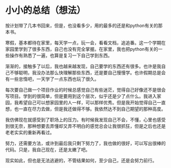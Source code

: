 # 小小的总结（想法）



​		按计划带了几本书回来，但是，也没看多少，用的最多的还是和python有关的那本书。

​		寒假，基本都待在家里，每天学一点，玩一会，看看文档，追追番。这一个学期在家园里学到了很多东西，自己也没有完全掌握。在家里，我也把python有关的一些操作有熟悉了一遍，也算是复习一下自己学到东西。

​		渐渐的，接触多了以后，我也越来越发现，自己要学的东西还有很多。也许是我自己不够聪明，我没办法那么快理解那些东西，还是要自己慢慢学。也许假期总是会有一些怠惰吧，一天学了一点东西也玩了很久。

​		每次要自己做一个项目作业的时候总感觉自己有些迷茫，觉得自己好像还不是很会写项目。学到的很简单，但是要用到这个层次，似乎还是少了点什么。我进入家园，我希望自己可以想家园里的人一样，可以那样优秀。但是我开始觉得自己一直想，也一直在尽力去做，但是我还做得不够。我依然达不到自己期望的那种高度。

​		我仿佛现在就感受到了职场上的压力。有时候我发现自己不会，不懂，心里也感受到很无奈，那种想要去弄懂却又弄不明白的感觉总会让我很抓狂，但是之后也还是老老实实的重新再看过。

​		努力，还需要方法，或许到最后我只剩下努力了，我也做的很好，可以写出很棒的代码。只是，我自己现在，还是太嫩了吧。

​		现实如此，但也是无法逃避的，不管结果如何，至少自己，还是会努力前行。